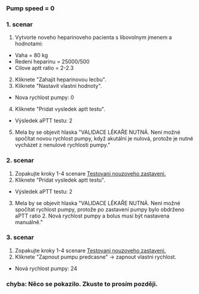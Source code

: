 ### Pump speed = 0
### 1. scenar
1. Vytvorte noveho heparinoveho pacienta s libovolnym jmenem a hodnotami:
- Vaha = 80 kg
- Redeni heparinu = 25000/500
- Cilove aptt ratio = 2-2.3
2. Kliknete "Zahajit heparinovou lecbu".
3. Kliknete "Nastavit vlastni hodnoty". 
- Nova rychlost pumpy: 0
4. Kliknete "Pridat vysledek aptt testu".
- Výsledek aPTT testu: 2
5. Mela by se objevit hlaska "VALIDACE LÉKAŘE NUTNÁ.
   Není možné spočítat novou rychlost pumpy, když akutální je nulová, protože je nutné vycházet z nenulové rychlosti pumpy."

### 2. scenar
1. Zopakujte kroky 1-4 scenare [Testovani nouzoveho zastaveni.](emergencystop.md)
2. Kliknete "Pridat vysledek aptt testu".
- Výsledek aPTT testu: 2
3. Mela by se objevit hlaska "VALIDACE LÉKAŘE NUTNÁ.
   Není možné spočítat rychlost pumpy, protože po zastavení pumpy bylo obdrženo aPTT ratio 2. Nová rychlost pumpy a bolus musí být nastavena manuálně."

### 3. scenar
1. Zopakujte kroky 1-4 scenare [Testovani nouzoveho zastaveni.](emergencystop.md)
2. Kliknete "Zapnout pumpu predcasne" -> zapnout vlastni rychlost.
- Nová rychlost pumpy: 24
### chyba: Něco se pokazilo. Zkuste to prosím později.